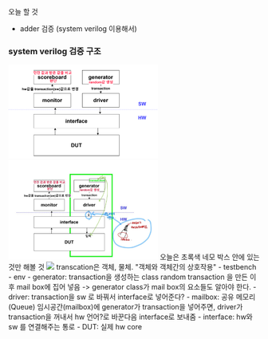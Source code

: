 오늘 할 것

- adder 검증 (system verilog 이용해서)

### system verilog 검증 구조
<img src="https://github.com/goeun-oh/systemVerilog/blob/main/4_4/Adder검증/systemverilog_constructor.png" width=300px>  

<img src="https://github.com/goeun-oh/systemVerilog/blob/main/4_4/Adder검증/png2.jpg" width=300px>
오늘은 초록색 네모 박스 안에 있는 것만 해볼 것


<img src="https://github.com/goeun-oh/systemVerilog/blob/main/4_4/Adder검증/png3.jpg" width=300px>
transcation은 객체, 물체.
"객체와 객체간의 상호작용"
- testbench
  - env
    - generator:
      transaction을 생성하는 class
      random transaction 을 만든 이후 mail box에 집어 넣음
      -> generator class가 mail box의 요소들도 알아야 한다.
    - driver: transaction을 sw 로 바꿔서 interface로 넣어준다?
    - mailbox: 공유 메모리 (Queue)
      임시공간(mailbox)에 generator가 transaction을 넣어주면,
      driver가 transaction을 꺼내서 hw 언어?로 바꾼다음 interface로 보내줌
  - interface: hw와 sw 를 연결해주는 통로
  - DUT: 실제 hw core
